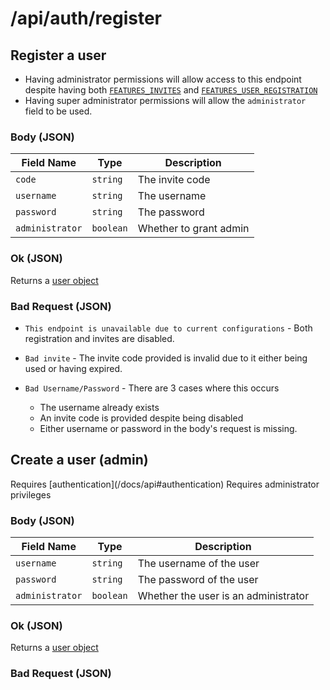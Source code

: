 # /api/auth/register

## <APIBadge type="POST" /> Register a user

<Alert type="info">
  
  - Having administrator permissions will allow access to this endpoint despite having both [`FEATURES_INVITES`](/docs/config/features#features_invites) and [`FEATURES_USER_REGISTRATION`](/docs/config/features#features_user_registration)
  - Having super administrator permissions will allow the `administrator` field to be used. 
</Alert>

### Body (JSON)

| Field Name | Type      | Description     |
| ---------- | --------- | --------------- |
| `code`     | `string` | The invite code |
| `username` | `string`  | The username    |
| `password` | `string`  | The password    |
| `administrator` | `boolean` | Whether to grant admin |

### <APIBadge type="200" /> Ok (JSON)

Returns a [user object](/docs/api/models/user)

### <APIBadge type="400" /> Bad Request (JSON)

- `This endpoint is unavailable due to current configurations` - Both registration and invites are disabled.
- `Bad invite` - The invite code provided is invalid due to it either being used or having expired.
- `Bad Username/Password` - There are 3 cases where this occurs

  - The username already exists
  - An invite code is provided despite being disabled
  - Either username or password in the body's request is missing.

## <APIBadge type="POST" /> Create a user (admin)

<Alert type="info">
  Requires [authentication](/docs/api#authentication)
</Alert>

<Alert type="info">
  Requires administrator privileges
</Alert>

### Body (JSON)

| Field Name      | Type      | Description                          |
| --------------- | --------- | ------------------------------------ |
| `username`      | `string`  | The username of the user             |
| `password`      | `string`  | The password of the user             |
| `administrator` | `boolean` | Whether the user is an administrator |

### <APIBadge type="200" /> Ok (JSON)

Returns a [user object](/docs/api/models/user)

### <APIBadge type="400" /> Bad Request (JSON)
